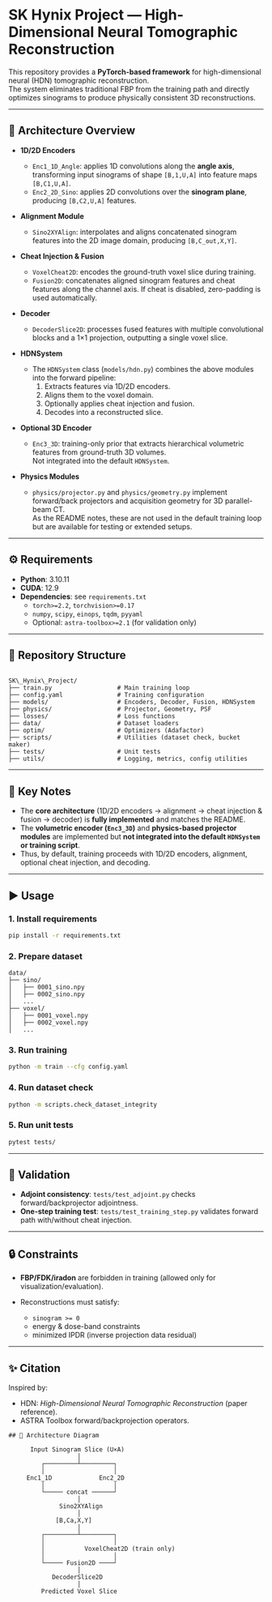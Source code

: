 # SK Hynix Project — High-Dimensional Neural Tomographic Reconstruction

This repository provides a **PyTorch-based framework** for high-dimensional neural (HDN) tomographic reconstruction.  
The system eliminates traditional FBP from the training path and directly optimizes sinograms to produce physically consistent 3D reconstructions.

---

## 🚀 Architecture Overview

- **1D/2D Encoders**
  - `Enc1_1D_Angle`: applies 1D convolutions along the **angle axis**, transforming input sinograms of shape `[B,1,U,A]` into feature maps `[B,C1,U,A]`.
  - `Enc2_2D_Sino`: applies 2D convolutions over the **sinogram plane**, producing `[B,C2,U,A]` features.

- **Alignment Module**
  - `Sino2XYAlign`: interpolates and aligns concatenated sinogram features into the 2D image domain, producing `[B,C_out,X,Y]`.

- **Cheat Injection & Fusion**
  - `VoxelCheat2D`: encodes the ground-truth voxel slice during training.
  - `Fusion2D`: concatenates aligned sinogram features and cheat features along the channel axis. If cheat is disabled, zero-padding is used automatically.

- **Decoder**
  - `DecoderSlice2D`: processes fused features with multiple convolutional blocks and a 1×1 projection, outputting a single voxel slice.

- **HDNSystem**
  - The `HDNSystem` class (`models/hdn.py`) combines the above modules into the forward pipeline:
    1. Extracts features via 1D/2D encoders.
    2. Aligns them to the voxel domain.
    3. Optionally applies cheat injection and fusion.
    4. Decodes into a reconstructed slice.

- **Optional 3D Encoder**
  - `Enc3_3D`: training-only prior that extracts hierarchical volumetric features from ground-truth 3D volumes.  
    Not integrated into the default `HDNSystem`.

- **Physics Modules**
  - `physics/projector.py` and `physics/geometry.py` implement forward/back projectors and acquisition geometry for 3D parallel-beam CT.  
    As the README notes, these are not used in the default training loop but are available for testing or extended setups.

---

## ⚙️ Requirements

- **Python**: 3.10.11  
- **CUDA**: 12.9  
- **Dependencies**: see `requirements.txt`
  - `torch>=2.2`, `torchvision>=0.17`
  - `numpy`, `scipy`, `einops`, `tqdm`, `pyyaml`
  - Optional: `astra-toolbox>=2.1` (for validation only)

---

## 📂 Repository Structure

```

SK\_Hynix\_Project/
├── train.py                  # Main training loop
├── config.yaml               # Training configuration
├── models/                   # Encoders, Decoder, Fusion, HDNSystem
├── physics/                  # Projector, Geometry, PSF
├── losses/                   # Loss functions
├── data/                     # Dataset loaders
├── optim/                    # Optimizers (Adafactor)
├── scripts/                  # Utilities (dataset check, bucket maker)
├── tests/                    # Unit tests
├── utils/                    # Logging, metrics, config utilities

````

---

## 📝 Key Notes

- The **core architecture** (1D/2D encoders → alignment → cheat injection & fusion → decoder) is **fully implemented** and matches the README.  
- The **volumetric encoder (`Enc3_3D`)** and **physics-based projector modules** are implemented but **not integrated into the default `HDNSystem` or training script**.  
- Thus, by default, training proceeds with 1D/2D encoders, alignment, optional cheat injection, and decoding.

---

## ▶️ Usage

### 1. Install requirements
```bash
pip install -r requirements.txt
````

### 2. Prepare dataset

```
data/
├── sino/
│   ├── 0001_sino.npy
│   ├── 0002_sino.npy
│   ...
├── voxel/
│   ├── 0001_voxel.npy
│   ├── 0002_voxel.npy
│   ...
```

### 3. Run training

```bash
python -m train --cfg config.yaml
```

### 4. Run dataset check

```bash
python -m scripts.check_dataset_integrity
```

### 5. Run unit tests

```bash
pytest tests/
```

---

## 🧪 Validation

* **Adjoint consistency**: `tests/test_adjoint.py` checks forward/backprojector adjointness.
* **One-step training test**: `tests/test_training_step.py` validates forward path with/without cheat injection.

---

## 🔒 Constraints

* **FBP/FDK/iradon** are forbidden in training (allowed only for visualization/evaluation).
* Reconstructions must satisfy:

  * `sinogram >= 0`
  * energy & dose-band constraints
  * minimized IPDR (inverse projection data residual)

---

## ✨ Citation

Inspired by:

* HDN: *High-Dimensional Neural Tomographic Reconstruction* (paper reference).
* ASTRA Toolbox forward/backprojection operators.

```
## 🧩 Architecture Diagram

      Input Sinogram Slice (U×A)
                   │
         ┌─────────┴─────────┐
         │                   │
     Enc1_1D             Enc2_2D
         │                   │
         └───── concat ──────┘
                   │
              Sino2XYAlign
                   │
             [B,Ca,X,Y]
                   │
         ┌─────────┴─────────┐
         │                   │
         │           VoxelCheat2D (train only)
         │                   │
         └───── Fusion2D ────┘
                   │
            DecoderSlice2D
                   │
         Predicted Voxel Slice
```